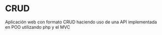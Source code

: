 # CRUD
Aplicación web con formato CRUD haciendo uso de una API implementada en POO utilizando php y el MVC
